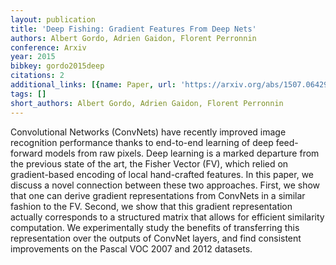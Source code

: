 ```yaml
---
layout: publication
title: 'Deep Fishing: Gradient Features From Deep Nets'
authors: Albert Gordo, Adrien Gaidon, Florent Perronnin
conference: Arxiv
year: 2015
bibkey: gordo2015deep
citations: 2
additional_links: [{name: Paper, url: 'https://arxiv.org/abs/1507.06429'}]
tags: []
short_authors: Albert Gordo, Adrien Gaidon, Florent Perronnin
---
```

Convolutional Networks (ConvNets) have recently improved image recognition
performance thanks to end-to-end learning of deep feed-forward models from raw
pixels. Deep learning is a marked departure from the previous state of the art,
the Fisher Vector (FV), which relied on gradient-based encoding of local
hand-crafted features. In this paper, we discuss a novel connection between
these two approaches. First, we show that one can derive gradient
representations from ConvNets in a similar fashion to the FV. Second, we show
that this gradient representation actually corresponds to a structured matrix
that allows for efficient similarity computation. We experimentally study the
benefits of transferring this representation over the outputs of ConvNet
layers, and find consistent improvements on the Pascal VOC 2007 and 2012
datasets.